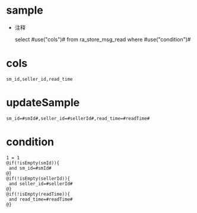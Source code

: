 sample
===
* 注释

	select #use("cols")# from ra_store_msg_read  where  #use("condition")#

cols
===
	sm_id,seller_id,read_time

updateSample
===
	
	sm_id=#smId#,seller_id=#sellerId#,read_time=#readTime#

condition
===

	1 = 1  
	@if(!isEmpty(smId)){
	 and sm_id=#smId#
	@}
	@if(!isEmpty(sellerId)){
	 and seller_id=#sellerId#
	@}
	@if(!isEmpty(readTime)){
	 and read_time=#readTime#
	@}
	
	